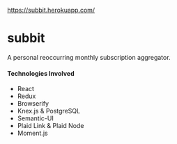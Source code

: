 https://subbit.herokuapp.com/

# subbit
A personal reoccurring monthly subscription aggregator.

#### Technologies Involved
- React
- Redux
- Browserify
- Knex.js & PostgreSQL
- Semantic-UI
- Plaid Link & Plaid Node
- Moment.js
